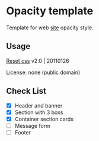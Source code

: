 # Opacity template

Template for web [site](https://codfect.github.io/Opacity-template/) opacity style.

## Usage


[Reset css](https://meyerweb.com/eric/tools/css/reset/)  v2.0 | 20110126  


License: none (public domain)  

## Check List

- [x] Header and banner
- [x] Section with 3 boxs
- [x] Container section cards
- [ ] Message form
- [ ] Footer
